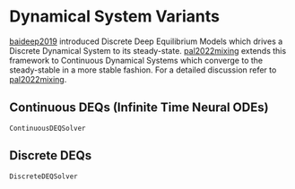 # Dynamical System Variants

[baideep2019](@cite) introduced Discrete Deep Equilibrium Models which drives a Discrete Dynamical System to its steady-state. [pal2022mixing](@cite) extends this framework to Continuous Dynamical Systems which converge to the steady-stable in a more stable fashion. For a detailed discussion refer to [pal2022mixing](@cite).

## Continuous DEQs (Infinite Time Neural ODEs)

```@docs
ContinuousDEQSolver
```

## Discrete DEQs

```@docs
DiscreteDEQSolver
```